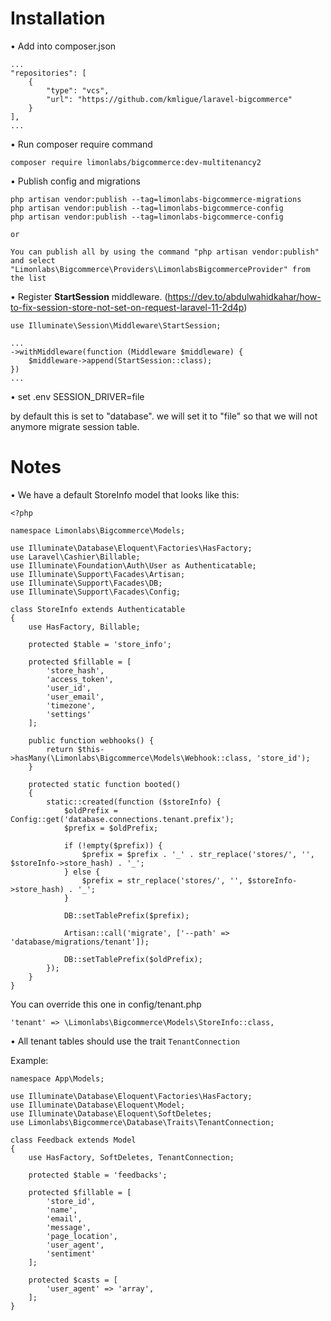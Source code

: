 # Installation
&bullet; Add into composer.json
```
...
"repositories": [
    {
        "type": "vcs",
        "url": "https://github.com/kmligue/laravel-bigcommerce"
    }
],
...
```
&bullet; Run composer require command
```
composer require limonlabs/bigcommerce:dev-multitenancy2
```
&bullet; Publish config and migrations
```
php artisan vendor:publish --tag=limonlabs-bigcommerce-migrations
php artisan vendor:publish --tag=limonlabs-bigcommerce-config
php artisan vendor:publish --tag=limonlabs-bigcommerce-config

or

You can publish all by using the command "php artisan vendor:publish" and select "Limonlabs\Bigcommerce\Providers\LimonlabsBigcommerceProvider" from the list
```

&bullet; Register **StartSession** middleware. (https://dev.to/abdulwahidkahar/how-to-fix-session-store-not-set-on-request-laravel-11-2d4p)
```
use Illuminate\Session\Middleware\StartSession;

...
->withMiddleware(function (Middleware $middleware) {
    $middleware->append(StartSession::class);
})
...
```

&bullet; set .env SESSION_DRIVER=file

by default this is set to "database". we will set it to "file" so that we will not anymore migrate session table.


# Notes
&bullet; We have a default StoreInfo model that looks like this:
```
<?php

namespace Limonlabs\Bigcommerce\Models;

use Illuminate\Database\Eloquent\Factories\HasFactory;
use Laravel\Cashier\Billable;
use Illuminate\Foundation\Auth\User as Authenticatable;
use Illuminate\Support\Facades\Artisan;
use Illuminate\Support\Facades\DB;
use Illuminate\Support\Facades\Config;

class StoreInfo extends Authenticatable
{
    use HasFactory, Billable;

    protected $table = 'store_info';

    protected $fillable = [
        'store_hash',
        'access_token',
        'user_id',
        'user_email',
        'timezone',
        'settings'
    ];

    public function webhooks() {
        return $this->hasMany(\Limonlabs\Bigcommerce\Models\Webhook::class, 'store_id');
    }

    protected static function booted()
    {
        static::created(function ($storeInfo) {
            $oldPrefix = Config::get('database.connections.tenant.prefix');
            $prefix = $oldPrefix;

            if (!empty($prefix)) {
                $prefix = $prefix . '_' . str_replace('stores/', '', $storeInfo->store_hash) . '_';
            } else {
                $prefix = str_replace('stores/', '', $storeInfo->store_hash) . '_';
            }

            DB::setTablePrefix($prefix);

            Artisan::call('migrate', ['--path' => 'database/migrations/tenant']);

            DB::setTablePrefix($oldPrefix);
        });
    }
}

```
You can override this one in config/tenant.php
```
'tenant' => \Limonlabs\Bigcommerce\Models\StoreInfo::class,
```
&bullet; All tenant tables should use the trait ```TenantConnection```

Example:
```
namespace App\Models;

use Illuminate\Database\Eloquent\Factories\HasFactory;
use Illuminate\Database\Eloquent\Model;
use Illuminate\Database\Eloquent\SoftDeletes;
use Limonlabs\Bigcommerce\Database\Traits\TenantConnection;

class Feedback extends Model
{
    use HasFactory, SoftDeletes, TenantConnection;

    protected $table = 'feedbacks';

    protected $fillable = [
        'store_id',
        'name',
        'email',
        'message',
        'page_location',
        'user_agent',
        'sentiment'
    ];

    protected $casts = [
        'user_agent' => 'array',
    ];
}
```
